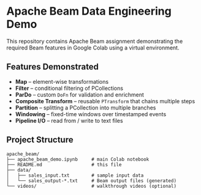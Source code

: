 # Apache Beam Data Engineering Demo

This repository contains Apache Beam assignment demonstrating the required Beam features in Google Colab using a virtual environment.

## Features Demonstrated

- **Map** – element-wise transformations  
- **Filter** – conditional filtering of PCollections  
- **ParDo** – custom `DoFn` for validation and enrichment  
- **Composite Transform** – reusable `PTransform` that chains multiple steps  
- **Partition** – splitting a PCollection into multiple branches  
- **Windowing** – fixed-time windows over timestamped events  
- **Pipeline I/O** – read from / write to text files

## Project Structure

```text
apache_beam/
├── apache_beam_demo.ipynb     # main Colab notebook
├── README.md                  # this file
├── data/
│   ├── sales_input.txt        # sample input data
│   └── sales_output-*.txt     # Beam output files (generated)
└── videos/                    # walkthrough videos (optional)
